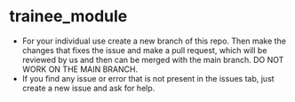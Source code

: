 # trainee_module
- For your individual use create a new branch of this repo. Then make the changes that fixes the issue and make a pull request, which will be reviewed by us and then can be merged with the main branch. DO NOT WORK ON THE MAIN BRANCH.
- If you find any issue or error that is not present in the issues tab, just create a new issue and ask for help.
